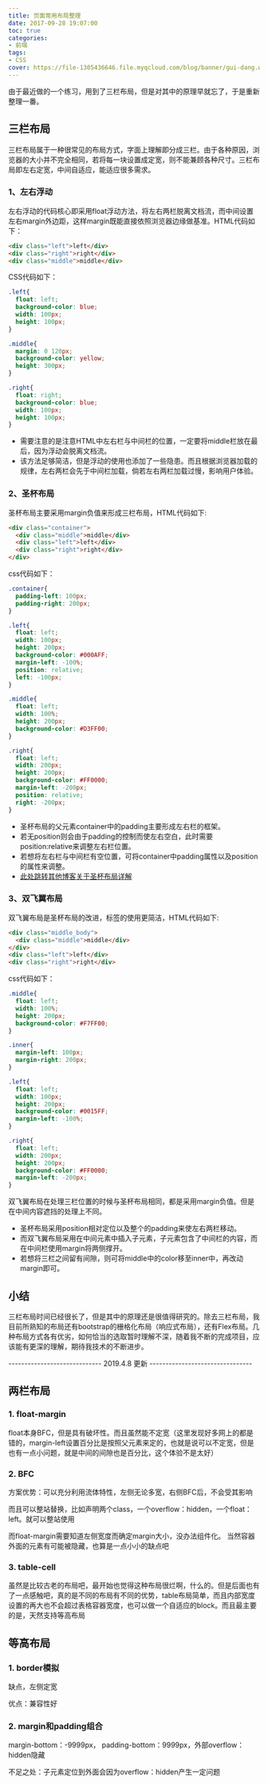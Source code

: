 ```yaml
---
title: 页面常用布局整理
date: 2017-09-28 19:07:00
toc: true
categories:
- 前端
tags: 
- CSS
cover: https://file-1305436646.file.myqcloud.com/blog/banner/gui-dang.webp
---
```


由于最近做的一个练习，用到了三栏布局，但是对其中的原理早就忘了，于是重新整理一番。

<!--more-->

## 三栏布局

三栏布局属于一种很常见的布局方式，字面上理解即分成三栏。由于各种原因，浏览器的大小并不完全相同，若将每一块设置成定宽，则不能兼顾各种尺寸。三栏布局即左右定宽，中间自适应，能适应很多需求。

### 1、左右浮动

左右浮动的代码核心即采用float浮动方法，将左右两栏脱离文档流，而中间设置左右margin外边距，这样margin既能直接依照浏览器边缘做基准。HTML代码如下：

```html
<div class="left">left</div>
<div class="right">right</div>
<div class="middle">middle</div>
```

CSS代码如下：
```css
.left{
  float: left; 
  background-color: blue; 
  width: 100px; 
  height: 100px;
}

.middle{
  margin: 0 120px;
  background-color: yellow; 
  height: 300px;
}

.right{
  float: right;
  background-color: blue; 
  width: 100px; 
  height: 100px;
}
```


* 需要注意的是注意HTML中左右栏与中间栏的位置，一定要将middle栏放在最后，因为浮动会脱离文档流。
* 该方法足够简洁，但是浮动的使用也添加了一些隐患。而且根据浏览器加载的规律，左右两栏会先于中间栏加载，倘若左右两栏加载过慢，影响用户体验。

### 2、圣杯布局

圣杯布局主要采用margin负值来形成三栏布局，HTML代码如下:

```html
<div class="container">
  <div class="middle">middle</div>
  <div class="left">left</div>
  <div class="right">right</div>
</div>
```

css代码如下：

```css
.container{
  padding-left: 100px;
  padding-right: 200px;
}

.left{
  float: left;
  width: 100px;
  height: 200px;
  background-color: #000AFF;
  margin-left: -100%;
  position: relative;
  left: -100px;
}

.middle{
  float: left;
  width: 100%;
  height: 200px;
  background-color: #D3FF00;
}

.right{
  float: left;
  width: 200px;
  height: 200px;
  background-color: #FF0000;
  margin-left: -200px;
  position: relative;
  right: -200px;
}
```


* 圣杯布局的父元素container中的padding主要形成左右栏的框架。
* 若无position则会由于padding的控制而使左右空白，此时需要position:relative来调整左右栏位置。
* 若想将左右栏与中间栏有空位置，可将container中padding属性以及position的属性来调整。
* [此处跳转其他博客关于圣杯布局详解](http://blog.csdn.net/konglei1996/article/details/50881391)

### 3、双飞翼布局

双飞翼布局是圣杯布局的改进，标签的使用更简洁，HTML代码如下:

```html
<div class="middle_body">
  <div class="middle">middle</div>
</div>
<div class="left">left</div>
<div class="right">right</div>
```

css代码如下：

```css
.middle{
  float: left;
  width: 100%;
  height: 200px;
  background-color: #F7FF00;
}

.inner{
  margin-left: 100px;
  margin-right: 200px;
}

.left{
  float: left;
  width: 100px;
  height: 200px;
  background-color: #0015FF; 
  margin-left: -100%;
}

.right{
  float: left;
  width: 200px;
  height: 200px;
  background-color: #FF0000;
  margin-left: -200px;
}
```

双飞翼布局在处理三栏位置的时候与圣杯布局相同，都是采用margin负值。但是在中间内容遮挡的处理上不同。
* 圣杯布局采用position相对定位以及整个的padding来使左右两栏移动。
* 而双飞翼布局采用在中间元素中插入子元素，子元素包含了中间栏的内容，而在中间栏使用margin将两侧撑开。
* 若想将三栏之间留有间隙，则可将middle中的color移至inner中，再改动margin即可。

## 小结

三栏布局时间已经很长了，但是其中的原理还是很值得研究的。除去三栏布局，我目前所熟知的布局还有bootstrap的栅格化布局（响应式布局），还有Flex布局。几种布局方式各有优劣，如何恰当的选取暂时理解不深，随着我不断的完成项目，应该能有更深的理解，期待我技术的不断进步。

----------------------------- 2019.4.8 更新 --------------------------------

## 两栏布局

### 1. float-margin

float本身BFC，但是具有破坏性。而且虽然能不定宽（这里发现好多网上的都是错的，margin-left设置百分比是按照父元素来定的，也就是说可以不定宽，但是也有一点小问题，就是中间的间隙也是百分比，这个体验不是太好）

### 2. BFC

方案优势：可以充分利用流体特性，左侧无论多宽，右侧BFC后，不会受其影响

而且可以整站替换，比如声明两个class，一个overflow：hidden，一个float：left。就可以整站使用

而float-margin需要知道左侧宽度而确定margin大小，没办法组件化。
当然容器外面的元素有可能被隐藏，也算是一点小小的缺点吧

### 3. table-cell

虽然是比较古老的布局吧，最开始也觉得这种布局很烂啊，什么的。但是后面也有了一点感触吧，真的是不同的布局有不同的优势，table布局简单，而且内部宽度设置的再大也不会超过表格容器宽度，也可以做一个自适应的block。而且最主要的是，天然支持等高布局


## 等高布局

### 1. border模拟

缺点，左侧定宽

优点：兼容性好

### 2. margin和padding组合

margin-bottom：-9999px， padding-bottom：9999px，外部overflow：hidden隐藏

不足之处：子元素定位到外面会因为overflow：hidden产生一定问题